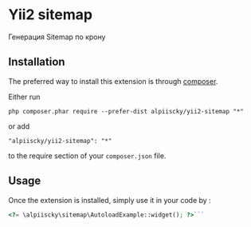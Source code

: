 Yii2 sitemap
============
Генерация Sitemap по крону

Installation
------------

The preferred way to install this extension is through [composer](http://getcomposer.org/download/).

Either run

```
php composer.phar require --prefer-dist alpiiscky/yii2-sitemap "*"
```

or add

```
"alpiiscky/yii2-sitemap": "*"
```

to the require section of your `composer.json` file.


Usage
-----

Once the extension is installed, simply use it in your code by  :

```php
<?= \alpiiscky\sitemap\AutoloadExample::widget(); ?>```